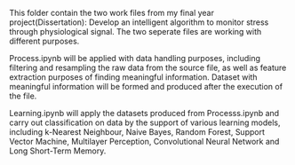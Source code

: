 This folder contain the two work files from my final year project(Dissertation): Develop an intelligent algorithm to monitor stress through physiological signal. The two seperate files are working with different purposes.

Process.ipynb will be applied with data handling purposes, including filtering and resampling the raw data from the source file, as well as feature extraction purposes of finding meaningful information. Dataset with meaningful information will be formed and produced after the execution of the file.

Learning.ipynb will apply the datasets produced from Processs.ipynb and carry out classification on data by the support of various learning models, including k-Nearest Neighbour, Naive Bayes, Random Forest, Support Vector Machine, Multilayer Perception, Convolutional Neural Network and Long Short-Term Memory. 
